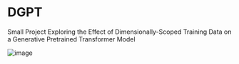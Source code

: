 # DGPT
Small Project Exploring the Effect of Dimensionally-Scoped Training Data on a Generative Pretrained Transformer Model

![image](https://github.com/ThyFriendlyFox/DGPT/assets/116314616/ff5f7dfe-22ed-4006-a2f0-2712c7cea9fe)
